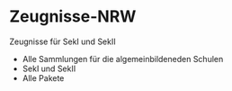 # Zeugnisse-NRW
Zeugnisse für SekI und SekII

* Alle Sammlungen für die algemeinbildeneden Schulen
* SekI und SekII
* Alle Pakete
